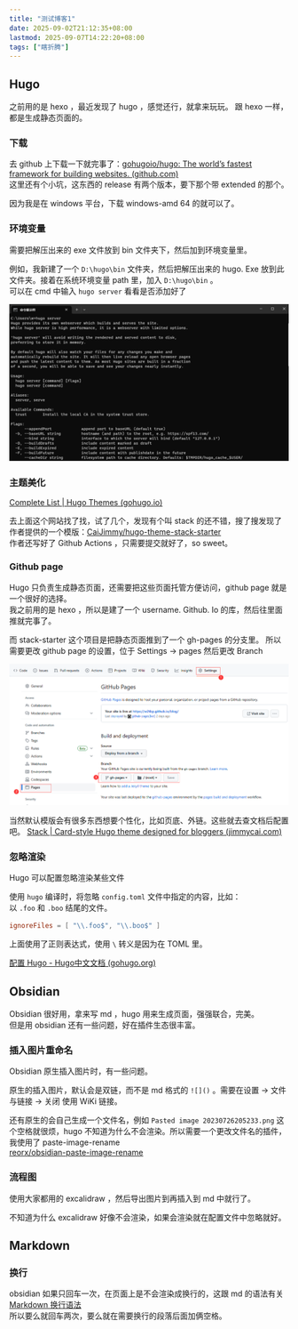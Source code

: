 ```yaml
---
title: "测试博客1"
date: 2025-09-02T21:12:35+08:00
lastmod: 2025-09-07T14:22:20+08:00
tags: ["瞎折腾"]
---
```


## Hugo
之前用的是 hexo ，最近发现了 hugo ，感觉还行，就拿来玩玩。 
跟 hexo 一样，都是生成静态页面的。

### 下载
去 github 上下载一下就完事了：[gohugoio/hugo: The world’s fastest framework for building websites. (github.com)](https://github.com/gohugoio/hugo)  
这里还有个小坑，这东西的 release 有两个版本，要下那个带 extended 的那个。

因为我是在 windows 平台，下载 windows-amd 64 的就可以了。

### 环境变量
需要把解压出来的 exe 文件放到 bin 文件夹下，然后加到环境变量里。

例如，我新建了一个 `D:\hugo\bin` 文件夹，然后把解压出来的 hugo. Exe 放到此文件夹。接着在系统环境变量 path 里，加入 `D:\hugo\bin` 。  
可以在 cmd 中输入 `hugo server` 看看是否添加好了

![](images/hugo-obsidian.png)

### 主题美化
[Complete List | Hugo Themes (gohugo.io)](https://themes.gohugo.io/)

去上面这个网站找了找，试了几个，发现有个叫 stack 的还不错，搜了搜发现了作者提供的一个模版：[CaiJimmy/hugo-theme-stack-starter](https://github.com/CaiJimmy/hugo-theme-stack-starter)  
作者还写好了 Github Actions ，只需要提交就好了，so sweet。

### Github page
Hugo 只负责生成静态页面，还需要把这些页面托管方便访问，github page 就是一个很好的选择。  
我之前用的是 hexo ，所以是建了一个 username. Github. Io 的库，然后往里面推就完事了。

而 stack-starter 这个项目是把静态页面推到了一个 gh-pages 的分支里。
所以需要更改 github page 的设置，位于 Settings -> pages 
然后更改 Branch

![hugo-obsidian_1.png](images/hugo-obsidian_1.png)


当然默认模版会有很多东西想要个性化，比如页底、外链。这些就去查文档后配置吧。
[Stack | Card-style Hugo theme designed for bloggers (jimmycai.com)](https://stack.jimmycai.com/)

### 忽略渲染
Hugo 可以配置忽略渲染某些文件  

使用 `hugo` 编译时，将忽略 `config.toml` 文件中指定的内容，比如：以 `.foo` 和 `.boo` 结尾的文件。
```toml
ignoreFiles = [ "\\.foo$", "\\.boo$" ]
```
上面使用了正则表达式，使用 `\` 转义是因为在 TOML 里。

[配置 Hugo - Hugo中文文档 (gohugo.org)](https://www.gohugo.org/doc/overview/configuration/)

## Obsidian
Obsidian 很好用，拿来写 md ，hugo 用来生成页面，强强联合，完美。  
但是用 obsidian 还有一些问题，好在插件生态很丰富。

###  插入图片重命名
Obsidian 原生插入图片时，有一些问题。

原生的插入图片，默认会是双链，而不是 md 格式的 `![]()` 。需要在设置 -> 文件与链接 -> 关闭 使用 WiKi 链接。

还有原生的会自己生成一个文件名，例如 `Pasted image 20230726205233.png` 这个空格就很烦，hugo 不知道为什么不会渲染。所以需要一个更改文件名的插件，我使用了 paste-image-rename  
[reorx/obsidian-paste-image-rename](https://github.com/reorx/obsidian-paste-image-rename)

### 流程图
使用大家都用的 excalidraw ，然后导出图片到再插入到 md 中就行了。

不知道为什么 excalidraw 好像不会渲染，如果会渲染就在配置文件中忽略就好。


## Markdown
### 换行
obsidian 如果只回车一次，在页面上是不会渲染成换行的，这跟 md 的语法有关 [Markdown 换行语法](https://markdown.com.cn/basic-syntax/line-breaks.html)   
所以要么就回车两次，要么就在需要换行的段落后面加俩空格。